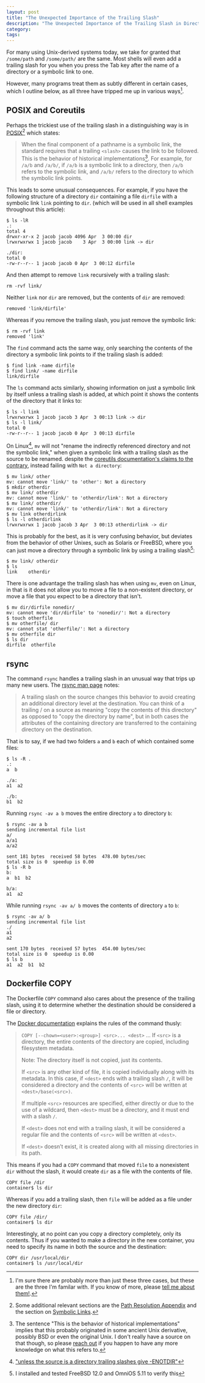 ```yaml
---
layout: post
title: "The Unexpected Importance of the Trailing Slash"
description: "The Unexpected Importance of the Trailing Slash in Directory Paths"
category:
tags:
---
```


For many using Unix-derived systems today, we take for granted
that `/some/path` and `/some/path/` are the same.
Most shells will even add a trailing slash for you when you press the Tab key
after the name of a directory or a symbolic link to one.

However, many programs treat them as subtly different in certain cases,
which I outline below, as all three have tripped me up
in various ways[^threetrailing].

[^threetrailing]: I'm sure there are probably more than just these three cases, but these are the three I'm familar with. If you know of more, please [tell me about them!](mailto:trailingslash@tookmund.com).

## POSIX and Coreutils

Perhaps the trickiest use of the trailing slash in a distinguishing way is in
[POSIX](https://pubs.opengroup.org/onlinepubs/9699919799/basedefs/V1_chap04.html#tag_04_13)[^posixadditional]
which states:
> When the final component of a pathname is a symbolic link, the standard requires that a trailing `<slash>` causes the link to be followed. This is the behavior of historical implementations[^historical]. For example, for `/a/b` and `/a/b/`, if `/a/b` is a symbolic link to a directory, then `/a/b` refers to the symbolic link, and `/a/b/` refers to the directory to which the symbolic link points.

[^posixadditional]: Some additional relevant sections are the [Path Resolution Appendix](https://pubs.opengroup.org/onlinepubs/9699919799/xrat/V4_xbd_chap04.html#tag_21_04_13) and the section on [Symbolic Links](https://pubs.opengroup.org/onlinepubs/9699919799/xrat/V4_xbd_chap03.html#tag_21_03_00_75).

[^historical]: The sentence "This is the behavior of historical implementations" implies that this probably originated in some ancient Unix derivative, possibly BSD or even the original Unix. I don't really have a source on that though, so please [reach out](mailto:trailingslash@tookmund.com) if you happen to have any more knowledge on what this refers to.

This leads to some unusual consequences.
For example, if you have the following structure
of a directory `dir` containing a file `dirfile` with a symbolic link `link` pointing to `dir`.
(which will be used in all shell examples throughout this article):
```
$ ls -lR
.:
total 4
drwxr-xr-x 2 jacob jacob 4096 Apr  3 00:00 dir
lrwxrwxrwx 1 jacob jacob    3 Apr  3 00:00 link -> dir

./dir:
total 0
-rw-r--r-- 1 jacob jacob 0 Apr  3 00:12 dirfile
```

And then attempt to remove `link` recursively with a trailing slash:
```
rm -rvf link/
```

Neither `link` nor `dir` are removed, but the contents of `dir` are removed:
```
removed 'link/dirfile'
```

Whereas if you remove the trailing slash, you just remove the symbolic link:
```
$ rm -rvf link
removed 'link'
```

The `find` command acts the same way, only searching the contents of the
directory a symbolic link points to if the trailing slash is added:
```
$ find link -name dirfile
$ find link/ -name dirfile
link/dirfile
```

The `ls` command acts similarly, showing information on just a symbolic link by
itself unless a trailing slash is added, at which point it shows the contents
of the directory that it links to:
```
$ ls -l link
lrwxrwxrwx 1 jacob jacob 3 Apr  3 00:13 link -> dir
$ ls -l link/
total 0
-rw-r--r-- 1 jacob jacob 0 Apr  3 00:13 dirfile
```

On Linux[^renametrailing], `mv` will not "rename the indirectly referenced directory and not the symbolic link,"
when given a symbolic link with a trailing slash as the source to be renamed.
despite the [coreutils documentation's claims to the contrary](https://www.gnu.org/software/coreutils/manual/html_node/Trailing-slashes.html), instead failing with `Not a directory`:

[^renametrailing]: ["unless the source is a directory trailing slashes give -ENOTDIR"](https://git.kernel.org/pub/scm/linux/kernel/git/torvalds/linux.git/tree/fs/namei.c#n4797)

```
$ mv link/ other
mv: cannot move 'link/' to 'other': Not a directory
$ mkdir otherdir
$ mv link/ otherdir
mv: cannot move 'link/' to 'otherdir/link': Not a directory
$ mv link/ otherdir/
mv: cannot move 'link/' to 'otherdir/link': Not a directory
$ mv link otherdirlink
$ ls -l otherdirlink
lrwxrwxrwx 1 jacob jacob 3 Apr  3 00:13 otherdirlink -> dir
```
This is probably for the best, as it is very confusing behavior,
but deviates from the behavior of other Unixes, such as Solaris or FreeBSD,
where you can just move a directory through a symbolic link by using
a trailing slash[^otherunixes]:
```
$ mv link/ otherdir
$ ls
link	otherdir
```

[^otherunixes]: I installed and tested FreeBSD 12.0 and OmniOS 5.11 to verify this

There is one advantage the trailing slash has when using `mv`, even on Linux,
in that is it does not allow you to move a file to a non-existent directory,
or move a file that you expect to be a directory that isn't.
```
$ mv dir/dirfile nonedir/
mv: cannot move 'dir/dirfile' to 'nonedir/': Not a directory
$ touch otherfile
$ mv otherfile/ dir
mv: cannot stat 'otherfile/': Not a directory
$ mv otherfile dir
$ ls dir
dirfile  otherfile
```

## rsync

The command `rsync` handles a trailing slash in an unusual way that
trips up many new users.
The [rsync man page](https://linux.die.net/man/1/rsync) notes:
> A trailing slash on the source changes this behavior to avoid creating an additional directory  level  at  the  destination.
> You can think of a trailing / on a source as meaning "copy the contents of this directory" as opposed to "copy the directory
> by name", but in both cases the attributes of the containing directory are transferred to the containing  directory  on  the
> destination.

That is to say, if we had two folders `a` and `b` each of which contained some files:
```
$ ls -R .
.:
a  b

./a:
a1  a2

./b:
b1  b2

```

Running `rsync -av a b` moves the entire directory `a` to directory `b`:
```
$ rsync -av a b
sending incremental file list
a/
a/a1
a/a2

sent 181 bytes  received 58 bytes  478.00 bytes/sec
total size is 0  speedup is 0.00
$ ls -R b
b:
a  b1  b2

b/a:
a1  a2
```
While running `rsync -av a/ b` moves the contents of directory `a` to `b`:
```
$ rsync -av a/ b
sending incremental file list
./
a1
a2

sent 170 bytes  received 57 bytes  454.00 bytes/sec
total size is 0  speedup is 0.00
$ ls b
a1  a2	b1  b2
```

## Dockerfile COPY
The Dockerfile `COPY` command also cares about the presence of the trailing slash,
using it to determine whether the destination should be considered a file or directory.

The [Docker documentation](https://docs.docker.com/engine/reference/builder/#copy)
explains the rules of the command thusly:
>	`COPY [--chown=<user>:<group>] <src>... <dest>`
...
>   If `<src>` is a directory, the entire contents of the directory are copied, including filesystem metadata.
>
>    Note: The directory itself is not copied, just its contents.
>
>    If `<src>` is any other kind of file, it is copied individually along with its metadata. In this case, if `<dest>` ends with a trailing slash `/`, it will be considered a directory and the contents of `<src>` will be written at `<dest>/base(<src>)`.
>
>    If multiple `<src>` resources are specified, either directly or due to the use of a wildcard, then `<dest>` must be a directory, and it must end with a slash `/`.
>
>    If `<dest>` does not end with a trailing slash, it will be considered a regular file and the contents of `<src>` will be written at `<dest>`.
>
>    If `<dest>` doesn’t exist, it is created along with all missing directories in its path.

This means if you had a `COPY` command that moved `file` to a nonexistent `dir`
without the slash, it would create `dir` as a file with the contents of file.
```
COPY file /dir
container$ ls dir
```
Whereas if you add a trailing slash, then `file` will be added as a file under
the new directory `dir`:
```
COPY file /dir/
container$ ls dir
```

Interestingly, at no point can you copy a directory completely, only its contents.
Thus if you wanted to make a directory in the new container, you need to
specify its name in both the source and the destination:
```
COPY dir /usr/local/dir
container$ ls /usr/local/dir
```

